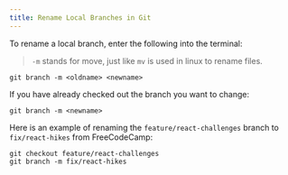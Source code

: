 ```yaml
---
title: Rename Local Branches in Git
---
```

To rename a local branch, enter the following into the terminal:

> `-m` stands for move, just like `mv` is used in linux to rename files.

    git branch -m <oldname> <newname>

If you have already checked out the branch you want to change:  

    git branch -m <newname>

Here is an example of renaming the `feature/react-challenges` branch to `fix/react-hikes` from FreeCodeCamp:  

    git checkout feature/react-challenges
    git branch -m fix/react-hikes